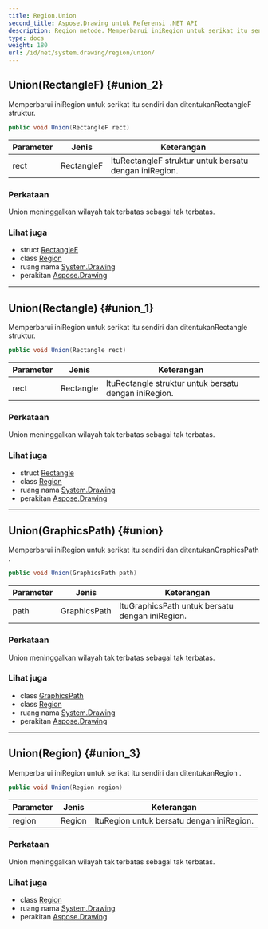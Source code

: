 ```yaml
---
title: Region.Union
second_title: Aspose.Drawing untuk Referensi .NET API
description: Region metode. Memperbarui iniRegion untuk serikat itu sendiri dan ditentukanRectangleF struktur.
type: docs
weight: 180
url: /id/net/system.drawing/region/union/
---
```

## Union(RectangleF) {#union_2}

Memperbarui iniRegion untuk serikat itu sendiri dan ditentukanRectangleF struktur.

```csharp
public void Union(RectangleF rect)
```

| Parameter | Jenis | Keterangan |
| --- | --- | --- |
| rect | RectangleF | ItuRectangleF struktur untuk bersatu dengan iniRegion. |

### Perkataan

Union meninggalkan wilayah tak terbatas sebagai tak terbatas.

### Lihat juga

* struct [RectangleF](../../rectanglef/)
* class [Region](../)
* ruang nama [System.Drawing](../../region/)
* perakitan [Aspose.Drawing](../../../)

---

## Union(Rectangle) {#union_1}

Memperbarui iniRegion untuk serikat itu sendiri dan ditentukanRectangle struktur.

```csharp
public void Union(Rectangle rect)
```

| Parameter | Jenis | Keterangan |
| --- | --- | --- |
| rect | Rectangle | ItuRectangle struktur untuk bersatu dengan iniRegion. |

### Perkataan

Union meninggalkan wilayah tak terbatas sebagai tak terbatas.

### Lihat juga

* struct [Rectangle](../../rectangle/)
* class [Region](../)
* ruang nama [System.Drawing](../../region/)
* perakitan [Aspose.Drawing](../../../)

---

## Union(GraphicsPath) {#union}

Memperbarui iniRegion untuk serikat itu sendiri dan ditentukanGraphicsPath .

```csharp
public void Union(GraphicsPath path)
```

| Parameter | Jenis | Keterangan |
| --- | --- | --- |
| path | GraphicsPath | ItuGraphicsPath untuk bersatu dengan iniRegion. |

### Perkataan

Union meninggalkan wilayah tak terbatas sebagai tak terbatas.

### Lihat juga

* class [GraphicsPath](../../../system.drawing.drawing2d/graphicspath/)
* class [Region](../)
* ruang nama [System.Drawing](../../region/)
* perakitan [Aspose.Drawing](../../../)

---

## Union(Region) {#union_3}

Memperbarui iniRegion untuk serikat itu sendiri dan ditentukanRegion .

```csharp
public void Union(Region region)
```

| Parameter | Jenis | Keterangan |
| --- | --- | --- |
| region | Region | ItuRegion untuk bersatu dengan iniRegion. |

### Perkataan

Union meninggalkan wilayah tak terbatas sebagai tak terbatas.

### Lihat juga

* class [Region](../)
* ruang nama [System.Drawing](../../region/)
* perakitan [Aspose.Drawing](../../../)


